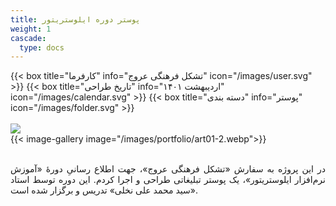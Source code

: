 ```yaml
---
title: پوستر دوره ایلوستریتور
weight: 1
cascade:
  type: docs
---
```


<!-- لینک به Fancybox -->
<link rel="stylesheet" href="https://cdn.jsdelivr.net/npm/@fancyapps/ui@4/dist/fancybox.css" />
<script src="https://cdn.jsdelivr.net/npm/@fancyapps/ui@4/dist/fancybox.umd.js"></script>


<!-- جزئیات -->
<div class="detail">
{{< box title="کارفرما" info="تشکل فرهنگی عروج" icon="/images/user.svg" >}}
{{< box title="تاریخ طراحی" info="اردیبهشت ۱۴۰۱" icon="/images/calendar.svg" >}}
{{< box title="دسته بندی" info="پوستر" icon="/images/folder.svg" >}}
</div>

<br/>

<!-- تصاویر -->
<div class="main-image">
  <a href="/images/portfolio/art01-1.webp" data-fancybox="gallery">
    <img src="/images/portfolio/art01-1.webp"/>
  </a>
</div>

<div class="thumbnail-gallery">
  {{< image-gallery image="/images/portfolio/art01-2.webp">}}
</div>

<br/>


<!-- توضیحات -->
<p style="text-align: justify;">
در این پروژه به سفارش «تشکل فرهنگی عروج»، جهت اطلاع رسانیِ دورۀ «آموزش نرم‌افزار ایلوستریتور»، یک پوستر تبلیغاتی طراحی و اجرا کردم. این دوره توسط استاد «سید محمد علی نخلی» تدریس و برگزار شده است.
</p>